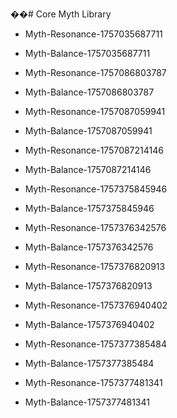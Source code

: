 ��#   C o r e   M y t h   L i b r a r y 
 
 

- Myth-Resonance-1757035687711
- Myth-Balance-1757035687711
- Myth-Resonance-1757086803787
- Myth-Balance-1757086803787
- Myth-Resonance-1757087059941
- Myth-Balance-1757087059941
- Myth-Resonance-1757087214146
- Myth-Balance-1757087214146

- Myth-Resonance-1757375845946
- Myth-Balance-1757375845946
- Myth-Resonance-1757376342576
- Myth-Balance-1757376342576
- Myth-Resonance-1757376820913
- Myth-Balance-1757376820913
- Myth-Resonance-1757376940402
- Myth-Balance-1757376940402
- Myth-Resonance-1757377385484
- Myth-Balance-1757377385484

- Myth-Resonance-1757377481341
- Myth-Balance-1757377481341
